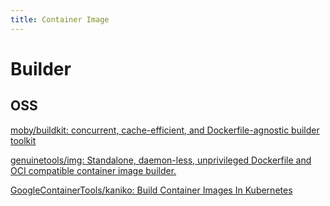 ```yaml
---
title: Container Image
---
```


# Builder
## OSS

[moby/buildkit: concurrent, cache-efficient, and Dockerfile-agnostic builder toolkit](https://github.com/moby/buildkit)

[genuinetools/img: Standalone, daemon-less, unprivileged Dockerfile and OCI compatible container image builder.](https://github.com/genuinetools/img)

[GoogleContainerTools/kaniko: Build Container Images In Kubernetes](https://github.com/GoogleContainerTools/kaniko)
